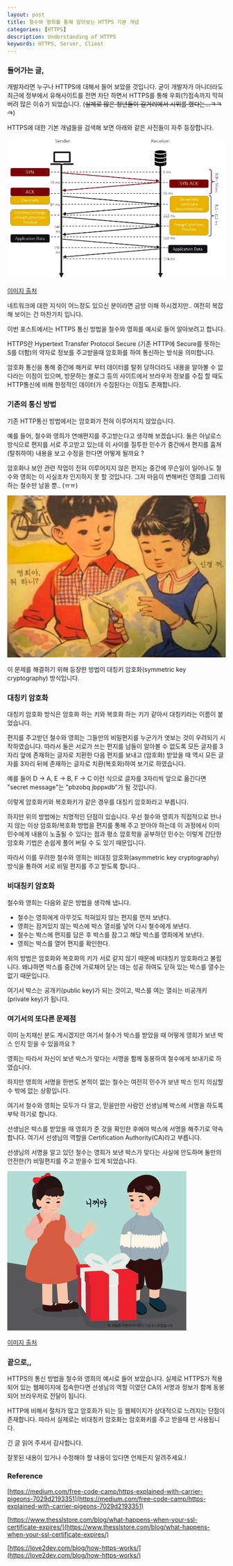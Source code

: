 ```yaml
---
layout: post
title: 철수와 영희를 통해 알아보는 HTTPS 기본 개념
categories: [HTTPS]
description: Understanding of HTTPS
keywords: HTTPS, Server, Client
---
```


### 들어가는 글,

개발자라면 누구나 HTTPS에 대해서 들어 보았을 것입니다. 굳이 개발자가 아니더라도 최근에 정부에서 유해사이트를 전면 차단 하면서 HTTPS를 통해 우회(?)접속까지 막혀 버려 많은 이슈가 되었습니다. (~~실제로 많은 청년들이 길거리에서 시위를 했다는...ㅋㅋㅋ~~)

HTTPS에 대한 기본 개념들을 검색해 보면 아래와 같은 사진들이 자주 등장합니다.

![](/images/posts/https/https-connection-sequence-diagram-968x624.png)

[이미지 출처](https://love2dev.com/blog/how-https-works/)

네트워크에 대한 지식이 어느정도 있으신 분이라면 금방 이해 하시겠지만.. 여전히 복잡해 보이는 건 마찬가지 입니다.

이번 포스트에서는 HTTPS 통신 방법을 철수와 영희를 예시로 들어 알아보려고 합니다.

HTTPS란 Hypertext Transfer Protocol Secure (기존 HTTP에 Secure를 뜻하는 S를 더함)의 약자로 정보를 주고받을때 암호화를 하여 통신하는 방식을 의미합니다.

암호화 통신을 통해 중간에 해커로 부터 데이터를 탈취 당하더라도 내용을 알아볼 수 없다라는 이점이 있으며, 방문하는 블로그 등의 사이트에서 브라우저 정보를 수집 할 때도 HTTP통신에 비해 한정적인 데이터가 수집된다는 이점도 존재합니다.

### 기존의 통신 방법

기존 HTTP통신 방법에서는 암호화가 전혀 이루어지지 않았습니다.

예를 들어, 철수와 영희가 연애편지를 주고받는다고 생각해 보겠습니다. 둘은 아날로스 방식으로 편지를 서로 주고받고 있는데 이 사이를 질투한 민수가 중간에서 편지를 훔쳐(탈취하여) 내용을 보고 수정을 한다면 어떻게 될까요 ?

암호화나 보안 관련 작업이 전혀 이루어지지 않은 편지는 중간에 무슨일이 일어나도 철수와 영희는 이 사실조차 인지하지 못 할 것입니다. 그저 마음이 변해버린 영희를 그리워하는 철수만 남을 뿐.. (ㅠㅠ)

![](/images/posts/https/cholsu-younghee.jpg)

이 문제를 해결하기 위해 등장한 방법이 대칭키 암호화(symmetric key cryptography) 방식입니다.

### 대칭키 암호화

대칭키 암호화 방식은 암호화 하는 키와 복호화 하는 키가 같아서 대칭키라는 이름이 붙었습니다.

편지를 주고받던 철수와 영희는 그들만의 비밀편지를 누군가가 엿보는 것이 우려되기 시작하였습니다. 따라서 둘은 서로가 쓰는 편지를 남들이 알아볼 수 없도록 모든 글자를 3자리 앞에 존재하는 글자로 치환한 다음 편지를 보내고 (암호화) 받았을 때 역시 모든 글자를 3자리 뒤에 존재하는 글자로 치환(복호화)하여 보기로 하였습니다.

예를 들어 D → A, E → B, F → C 이런 식으로 글자를 3자리씩 앞으로 옮긴다면 "secret message"는 "pbzobq jbppxdb"가 될 것입니다.

이렇게 암호화키와 복호화키가 같은 경우를 대칭키 암호화라고 부릅니다.

하지만 위의 방법에는 치명적인 단점이 있습니다. 우선 철수와 영희가 직접적으로 만나지 않는 이상 암호화/복호화 방법을 편지를 통해 주고 받아야 하는데 이 과정에서 이미 민수에게 내용이 노출될 수 있다는 점과 평소 암호학을 공부하던 민수는 이렇게 간단한 암호화 기법은 손쉽게 풀어 버릴 수 도 있기 때문입니다.

따라서 이를 우려한 철수와 영희는 비대칭 암호화(asymmetric key cryptography) 방식을 통하여 서로 비밀 편지를 주고 받도록 합니다..

### 비대칭키 암호화

철수와 영희는 다음와 같은 방법을 생각해 냅니다.

- 철수는 영희에게 아무것도 적혀있지 않는 편지를 먼저 보낸다.
- 영희는 잠겨있지 않는 박스에 박스 열쇠를 넣어 다시 철수에게 보낸다.
- 철수는 박스에 편지를 담은 후 박스를 잠그고 해당 박스를 영희에게 보낸다.
- 영희는 박스를 열어 편지를 확인한다.

위의 방법은 암호화와 복호화의 키가 서로 같지 않기 때문에 비대칭키 암호화라고 불립니다. 왜냐하면 박스를 중간에 가로채어 닫는 데는 성공 하여도 닫혀 있는 박스를 열수는 없기 때문입니다.

여기서 박스는 공개키(public key)가 되는 것이고, 박스를 여는 열쇠는 비공개키(private key)가 됩니다.

### 여기서의 또다른 문제점

이미 눈치채신 분도 계시겠지만 여기서 철수가 박스를 받았을 때 어떻게 영희가 보낸 박스 인지 믿을 수 있을까요 ?

영희는 따라서 자신이 보낸 박스가 맞다는 서명을 함께 동봉하여 철수에게 보내기로 하였습니다.

하지만 영희의 서명을 한번도 본적이 없는 철수는 여전히 민수가 보낸 박스 인지 의심할 수 밖에 없는 상황입니다.

여기서 철수와 영희는 모두가 다 알고, 믿을만한 사람인 선생님께 박스에 서명을 하도록 부탁 하기로 합니다.

선생님은 박스를 받았을 때 영희가 준 것을 확인한 후에야 박스에 서명을 해주기로 약속합니다. 여기서 선생님의 역할을 Certification Authority(CA)라고 부릅니다.

선생님의 서명을 알고 있던 철수는 영희가 보낸 박스가 맞다는 사실에 안도하며 둘만의 안전한(?) 비밀편지를 주고 받을수 있게 되었습니다.

![](/images/posts/https/cholsu-younghee-box.png)

[이미지 출처](http://www.urbanbrush.net/downloads/철수와영희-일러스트-ai-무료다운로드-korean-kids)

### 끝으로,,

HTTPS의 통신 방법을 철수와 영희의 예시로 들어 보았습니다. 실제로 HTTPS가 적용되어 있는 웹페이지에 접속한다면 선생님의 역할 이였던 CA의 서명과 정보가 함께 동봉되어 브라우저로 전달이 됩니다.

HTTP에 비해서 절차가 많고 암호화가 되는 등 웹페이지가 상대적으로 느려지는 단점이 존재합니다. 따라서 실제로는 비대칭키 암호화는 암호화키를 주고 받을때 만 사용됩니다.

긴 글 읽어 주셔서 감사합니다.

잘못된 내용이 있거나 수정해야 할 내용이 있다면 언제든지 알려주세요.!

### Reference

[https://medium.com/free-code-camp/https-explained-with-carrier-pigeons-7029d2193351](https://medium.com/free-code-camp/https-explained-with-carrier-pigeons-7029d2193351)

[https://www.thesslstore.com/blog/what-happens-when-your-ssl-certificate-expires/](https://www.thesslstore.com/blog/what-happens-when-your-ssl-certificate-expires/)

[https://love2dev.com/blog/how-https-works/](https://love2dev.com/blog/how-https-works/)
